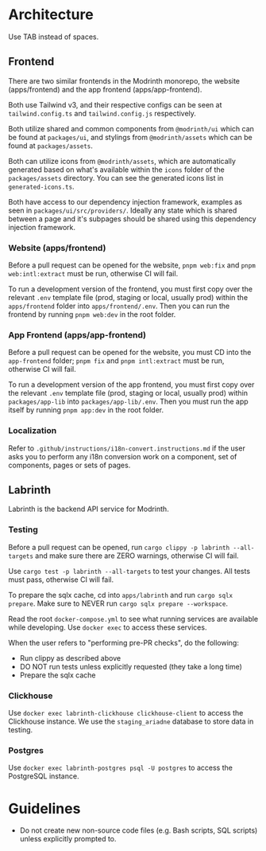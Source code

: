 # Architecture

Use TAB instead of spaces.

## Frontend

There are two similar frontends in the Modrinth monorepo, the website (apps/frontend) and the app frontend (apps/app-frontend).

Both use Tailwind v3, and their respective configs can be seen at `tailwind.config.ts` and `tailwind.config.js` respectively.

Both utilize shared and common components from `@modrinth/ui` which can be found at `packages/ui`, and stylings from `@modrinth/assets` which can be found at `packages/assets`.

Both can utilize icons from `@modrinth/assets`, which are automatically generated based on what's available within the `icons` folder of the `packages/assets` directory. You can see the generated icons list in `generated-icons.ts`.

Both have access to our dependency injection framework, examples as seen in `packages/ui/src/providers/`. Ideally any state which is shared between a page and it's subpages should be shared using this dependency injection framework.

### Website (apps/frontend)

Before a pull request can be opened for the website, `pnpm web:fix` and `pnpm web:intl:extract` must be run, otherwise CI will fail.

To run a development version of the frontend, you must first copy over the relevant `.env` template file (prod, staging or local, usually prod) within the `apps/frontend` folder into `apps/frontend/.env`. Then you can run the frontend by running `pnpm web:dev` in the root folder.

### App Frontend (apps/app-frontend)

Before a pull request can be opened for the website, you must CD into the `app-frontend` folder; `pnpm fix` and `pnpm intl:extract` must be run, otherwise CI will fail.

To run a development version of the app frontend, you must first copy over the relevant `.env` template file (prod, staging or local, usually prod) within `packages/app-lib` into `packages/app-lib/.env`. Then you must run the app itself by running `pnpm app:dev` in the root folder.

### Localization

Refer to `.github/instructions/i18n-convert.instructions.md` if the user asks you to perform any i18n conversion work on a component, set of components, pages or sets of pages.

## Labrinth

Labrinth is the backend API service for Modrinth.

### Testing

Before a pull request can be opened, run `cargo clippy -p labrinth --all-targets` and make sure there are ZERO warnings, otherwise CI will fail.

Use `cargo test -p labrinth --all-targets` to test your changes. All tests must pass, otherwise CI will fail.

To prepare the sqlx cache, cd into `apps/labrinth` and run `cargo sqlx prepare`. Make sure to NEVER run `cargo sqlx prepare --workspace`.

Read the root `docker-compose.yml` to see what running services are available while developing. Use `docker exec` to access these services.

When the user refers to "performing pre-PR checks", do the following:

- Run clippy as described above
- DO NOT run tests unless explicitly requested (they take a long time)
- Prepare the sqlx cache

### Clickhouse

Use `docker exec labrinth-clickhouse clickhouse-client` to access the Clickhouse instance. We use the `staging_ariadne` database to store data in testing.

### Postgres

Use `docker exec labrinth-postgres psql -U postgres` to access the PostgreSQL instance.

# Guidelines

- Do not create new non-source code files (e.g. Bash scripts, SQL scripts) unless explicitly prompted to.
